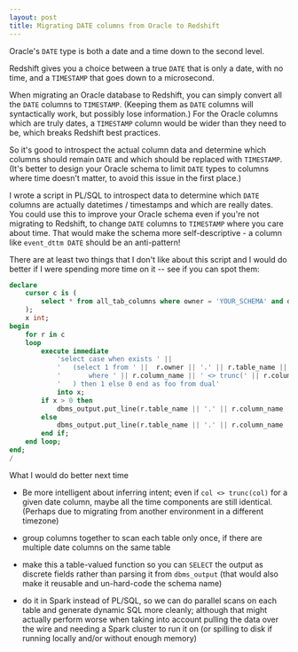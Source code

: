 ```yaml
---
layout: post
title: Migrating DATE columns from Oracle to Redshift
---
```


Oracle's `DATE` type is both a date and a time down to the second level.

Redshift gives you a choice between a true `DATE` that is only a date, with no
time, and a `TIMESTAMP` that goes down to a microsecond.

When migrating an Oracle database to Redshift, you can simply convert all the
`DATE` columns to `TIMESTAMP`.  (Keeping them as `DATE` columns will syntactically
work, but possibly lose information.)  For the Oracle columns which are truly
dates, a `TIMESTAMP` column would be wider than they need to be, which
breaks Redshift best practices.

So it's good to introspect the actual column data and determine which columns
should remain `DATE` and which should be replaced with `TIMESTAMP`.  (It's
better to design your Oracle schema to limit `DATE` types to columns
where time doesn't matter, to avoid this issue in the first place.)

I wrote a script in PL/SQL to introspect data to determine which `DATE`
columns are actually datetimes / timestamps and which are really dates.
You could use this to improve your Oracle schema even if you're not migrating
to Redshift, to change `DATE` columns to `TIMESTAMP` where you care about time.
That would make the schema more self-descriptive - a column like
`event_dttm DATE` should be an anti-pattern!

There are at least two things that I don't like about this script and I would do
better if I were spending more time on it -- see if you can spot them:

```sql
declare
    cursor c is (
        select * from all_tab_columns where owner = 'YOUR_SCHEMA' and data_type='DATE'
    );
    x int;
begin
    for r in c
    loop
        execute immediate
            'select case when exists ' ||
            '   (select 1 from ' ||  r.owner || '.' || r.table_name ||
            '       where ' || r.column_name || ' <> trunc(' || r.column_name || ')' ||
            '   ) then 1 else 0 end as foo from dual'
            into x;
        if x > 0 then
            dbms_output.put_line(r.table_name || '.' || r.column_name || ' should be timestamp');
        else
            dbms_output.put_line(r.table_name || '.' || r.column_name || ' is OK as a date');
        end if;
    end loop;
end;
/
```

What I would do better next time

* Be more intelligent about inferring intent; even if `col <> trunc(col)`
for a given date column, maybe all the time components are still identical.
(Perhaps due to migrating from another environment in a different timezone)

* group columns together to scan each table only once, if there are multiple
date columns on the same table

* make this a table-valued function so you can `SELECT` the output as discrete
fields rather than parsing it from `dbms_output` (that would also make it
reusable and un-hard-code the schema name)

* do it in Spark instead of PL/SQL, so we can do parallel scans on each table
and generate dynamic SQL more cleanly; although that might actually perform
worse when taking into account pulling the data over the wire and needing
a Spark cluster to run it on (or spilling to disk if running locally and/or
without enough memory)
